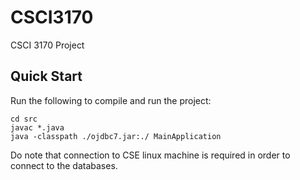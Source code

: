 # CSCI3170

CSCI 3170 Project

## Quick Start

Run the following to compile and run the project:

```
cd src
javac *.java
java -classpath ./ojdbc7.jar:./ MainApplication
```

Do note that connection to CSE linux machine is required in order to connect to the databases.
